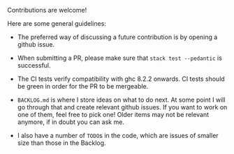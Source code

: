 
Contributions are welcome!

Here are some general guidelines:

- The preferred way of discussing a future contribution is by opening a github issue.

- When submitting a PR, please make sure that `stack test --pedantic` is successful.

- The CI tests verify compatibility with ghc 8.2.2 onwards. CI tests should be green in order
for the PR to be mergeable.


- `BACKLOG.md` is where I store ideas on what to do next. At some point I will
go through that and create relevant github issues.
If you want to work on one of them, feel free to pick one! Older items may not be relevant anymore,
if in doubt you can ask me.

- I also have a number of `TODO`s in the code, which are issues of smaller size
than those in the Backlog.
